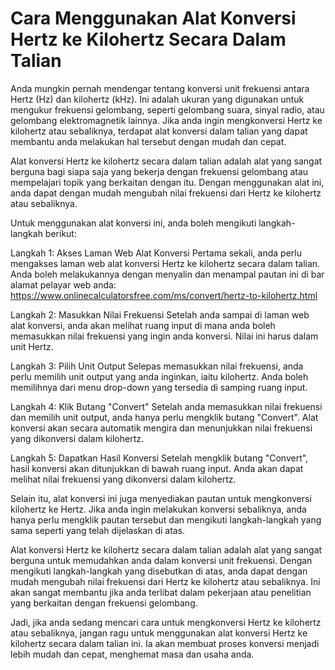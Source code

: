 Cara Menggunakan Alat Konversi Hertz ke Kilohertz Secara Dalam Talian
=====================================================================

Anda mungkin pernah mendengar tentang konversi unit frekuensi antara Hertz (Hz) dan kilohertz (kHz). Ini adalah ukuran yang digunakan untuk mengukur frekuensi gelombang, seperti gelombang suara, sinyal radio, atau gelombang elektromagnetik lainnya. Jika anda ingin mengkonversi Hertz ke kilohertz atau sebaliknya, terdapat alat konversi dalam talian yang dapat membantu anda melakukan hal tersebut dengan mudah dan cepat.

Alat konversi Hertz ke kilohertz secara dalam talian adalah alat yang sangat berguna bagi siapa saja yang bekerja dengan frekuensi gelombang atau mempelajari topik yang berkaitan dengan itu. Dengan menggunakan alat ini, anda dapat dengan mudah mengubah nilai frekuensi dari Hertz ke kilohertz atau sebaliknya.

Untuk menggunakan alat konversi ini, anda boleh mengikuti langkah-langkah berikut:

Langkah 1: Akses Laman Web Alat Konversi Pertama sekali, anda perlu mengakses laman web alat konversi Hertz ke kilohertz secara dalam talian. Anda boleh melakukannya dengan menyalin dan menampal pautan ini di bar alamat pelayar web anda: <https://www.onlinecalculatorsfree.com/ms/convert/hertz-to-kilohertz.html>

Langkah 2: Masukkan Nilai Frekuensi Setelah anda sampai di laman web alat konversi, anda akan melihat ruang input di mana anda boleh memasukkan nilai frekuensi yang ingin anda konversi. Nilai ini harus dalam unit Hertz.

Langkah 3: Pilih Unit Output Selepas memasukkan nilai frekuensi, anda perlu memilih unit output yang anda inginkan, iaitu kilohertz. Anda boleh memilihnya dari menu drop-down yang tersedia di samping ruang input.

Langkah 4: Klik Butang "Convert" Setelah anda memasukkan nilai frekuensi dan memilih unit output, anda hanya perlu mengklik butang "Convert". Alat konversi akan secara automatik mengira dan menunjukkan nilai frekuensi yang dikonversi dalam kilohertz.

Langkah 5: Dapatkan Hasil Konversi Setelah mengklik butang "Convert", hasil konversi akan ditunjukkan di bawah ruang input. Anda akan dapat melihat nilai frekuensi yang dikonversi dalam kilohertz.

Selain itu, alat konversi ini juga menyediakan pautan untuk mengkonversi kilohertz ke Hertz. Jika anda ingin melakukan konversi sebaliknya, anda hanya perlu mengklik pautan tersebut dan mengikuti langkah-langkah yang sama seperti yang telah dijelaskan di atas.

Alat konversi Hertz ke kilohertz secara dalam talian adalah alat yang sangat berguna untuk memudahkan anda dalam konversi unit frekuensi. Dengan mengikuti langkah-langkah yang disebutkan di atas, anda dapat dengan mudah mengubah nilai frekuensi dari Hertz ke kilohertz atau sebaliknya. Ini akan sangat membantu jika anda terlibat dalam pekerjaan atau penelitian yang berkaitan dengan frekuensi gelombang.

Jadi, jika anda sedang mencari cara untuk mengkonversi Hertz ke kilohertz atau sebaliknya, jangan ragu untuk menggunakan alat konversi Hertz ke kilohertz secara dalam talian ini. Ia akan membuat proses konversi menjadi lebih mudah dan cepat, menghemat masa dan usaha anda.